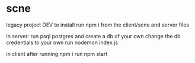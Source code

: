 # scne

legacy project
DEV
to install
run npm i from the client/scne and server files

in server:
run psql postgres and create a db of your own
change the db credentials to your own
run nodemon index.js

in client
after running npm i
run npm start

